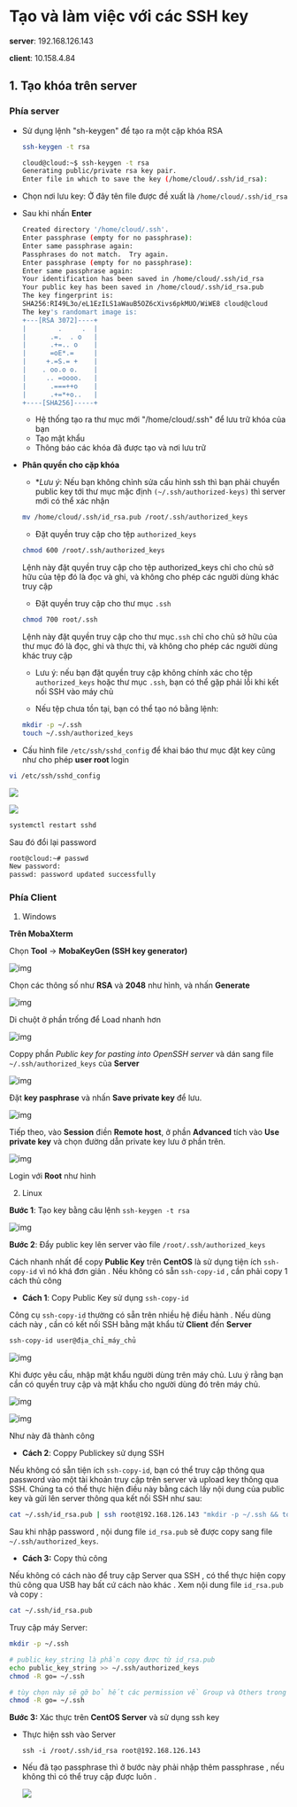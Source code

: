 # Tạo và làm việc với các SSH key

**server**: 192.168.126.143

**client**: 10.158.4.84

## 1. Tạo khóa trên server

### **Phía server**

- Sử dụng lệnh "sh-keygen" để tạo ra một cặp khóa RSA
    ```sh
    ssh-keygen -t rsa
    ```
    ```sh
    cloud@cloud:~$ ssh-keygen -t rsa
    Generating public/private rsa key pair.
    Enter file in which to save the key (/home/cloud/.ssh/id_rsa):
    ```
- Chọn nơi lưu key: Ở đây tên file được đề xuất là `/home/cloud/.ssh/id_rsa`
- Sau khi nhấn **Enter**
    ```sh
    Created directory '/home/cloud/.ssh'.
    Enter passphrase (empty for no passphrase):
    Enter same passphrase again:
    Passphrases do not match.  Try again.
    Enter passphrase (empty for no passphrase):
    Enter same passphrase again:
    Your identification has been saved in /home/cloud/.ssh/id_rsa
    Your public key has been saved in /home/cloud/.ssh/id_rsa.pub
    The key fingerprint is:
    SHA256:RI49L3o/eL1EzILS1aWauB5OZ6cXivs6pkMUO/WiWE8 cloud@cloud
    The key's randomart image is:
    +---[RSA 3072]----+
    |        .     .  |
    |      .=.  . o   |
    |      .+=.. o    |
    |      =oE*.=     |
    |     +.=S.= +    |
    |    . oo.o o.    |
    |     .. =oooo.   |
    |      .===++o    |
    |      .+=*+o..   |
    +----[SHA256]-----+
    ```
    - Hệ thống tạo ra thư mục mới "/home/cloud/.ssh" để lưu trữ khóa của bạn
    - Tạo mật khẩu
    - Thông báo các khóa đã được tạo và nơi lưu trữ
- **Phân quyền cho cặp khóa**
    - **Lưu ý*: Nếu bạn không chỉnh sửa cấu hình ssh thì bạn phải chuyển public key tới thư mục mặc định `(~/.ssh/authorized-keys)` thì server mới có thể xác nhận
    ```sh
    mv /home/cloud/.ssh/id_rsa.pub /root/.ssh/authorized_keys
    ```
    - Đặt quyền truy cập cho tệp `authorized_keys`
    ```sh
    chmod 600 /root/.ssh/authorized_keys
    ```
    Lệnh này đặt quyền truy cập cho tệp authorized_keys chỉ cho chủ sở hữu của tệp đó là đọc và ghi, và không cho phép các người dùng khác truy cập
    - Đặt quyền truy cập cho thư mục `.ssh`
    ```sh
    chmod 700 root/.ssh
    ```
    Lệnh này đặt quyền truy cập cho thư mục`.ssh` chỉ cho chủ sở hữu của thư mục đó là đọc, ghi và thực thi, và không cho phép các người dùng khác truy cập

    - Lưu ý: nếu bạn đặt quyền truy cập không chính xác cho tệp `authorized_keys` hoặc thư mục `.ssh`, bạn có thể gặp phải lỗi khi kết nối SSH vào máy chủ

    - Nếu tệp chưa tồn tại, bạn có thể tạo nó bằng lệnh:
    ```sh
    mkdir -p ~/.ssh
    touch ~/.ssh/authorized_keys
    ```
- Cấu hình file `/etc/ssh/sshd_config` để khai báo thư mục đặt key cũng như cho phép **user root** login

```sh
vi /etc/ssh/sshd_config
```
![](./img/ssh10.png)

![](./img/ssh11.png)

```sh
systemctl restart sshd
```
Sau đó đổi lại password
```sh
root@cloud:~# passwd
New password:
passwd: password updated successfully
```

### **Phía Client**
1. Windows

**Trên MobaXterm**

Chọn **Tool** -> **MobaKeyGen (SSH key generator)**

![img](./img/ssh27.png)

Chọn các thông số như **RSA** và **2048** như hình, và nhấn **Generate**

![img](./img/ssh28.png)

Di chuột ở phần trống để Load nhanh hơn

![img](./img/ssh29.png)

Coppy phần *Public key for pasting into OpenSSH server* và dán sang file 
`~/.ssh/authorized_keys` của **Server**

![img](./img/ssh30.png)

Đặt **key pasphrase** và nhấn **Save private key** để lưu.

![img](./img/ssh31.png)

Tiếp theo, vào **Session** điền **Remote host**, ở phần **Advanced** tích vào **Use private key** và chọn đường dẫn private key lưu ở phần trên.

![img](./img/ssh32.png)

Login với **Root** như hình

2. Linux

**Bước 1**: Tạo key bằng câu lệnh `ssh-keygen -t rsa`

![img](./img/ssh33.png)

**Bước 2**: Đẩy public key lên server vào file `/root/.ssh/authorized_keys`

Cách nhanh nhất để copy **Public Key** trên **CentOS** là sử dụng tiện ích `ssh-copy-id` vì nó khá đơn giản . Nếu không có sẵn `ssh-copy-id` , cần phải copy 1 cách thủ công

- **Cách 1**: Copy Public Key sử dụng `ssh-copy-id`

Công cụ `ssh-copy-id` thường có sẵn trên nhiều hệ điều hành . Nếu dùng cách này , cần có kết nối SSH bằng mật khẩu từ **Client** đến **Server**

```sh
ssh-copy-id user@địa_chỉ_máy_chủ
```

![img](./img/ssh34.png)

Khi được yêu cầu, nhập mật khẩu người dùng trên máy chủ. Lưu ý rằng bạn cần có quyền truy cập và mật khẩu cho người dùng đó trên máy chủ.

![img](./img/ssh35.png)

![img](./img/ssh36.png)

Như này đã thành công 

- **Cách 2**: Coppy Publickey sử dụng SSH

Nếu không có sẵn tiện ích `ssh-copy-id`, bạn có thể truy cập thông qua password vào một tài khoản truy cập trên server và upload key thông qua SSH. Chúng ta có thể thực hiện điều này bằng cách lấy nội dung của public key và gửi lên server thông qua kết nối SSH như sau:

```sh
cat ~/.ssh/id_rsa.pub | ssh root@192.168.126.143 "mkdir -p ~/.ssh && touch ~/.ssh/authorized_keys && chmod -R go= ~/.ssh && cat >> ~/.ssh/authorized_keys"
```

Sau khi nhập password , nội dung file `id_rsa.pub` sẽ được copy sang file `~/.ssh/authorized_keys`.

- **Cách 3:** Copy thủ công

Nếu không có cách nào để truy cập Server qua SSH , có thể thực hiện copy thủ công qua USB hay bất cứ cách nào khác .
Xem nội dung file `id_rsa.pub` và copy :

```sh
cat ~/.ssh/id_rsa.pub
```
Truy cập máy Server:
```sh
mkdir -p ~/.ssh

# public_key_string là phần copy được từ id_rsa.pub
echo public_key_string >> ~/.ssh/authorized_keys   
chmod -R go= ~/.ssh

# tùy chọn này sẽ gỡ bỏ hết các permission về Group và Others trong thư mục /.ssh
chmod -R go= ~/.ssh
```

**Bước 3:** Xác thực trên **CentOS Server** và sử dụng ssh key

- Thực hiện ssh vào Server
    ```
    ssh -i /root/.ssh/id_rsa root@192.168.126.143
    ```

- Nếu đã tạo passphrase thì ở bước này phải nhập thêm passphrase , nếu không thì có thể truy cập được luôn .

    ![](./img/ssh37.png)